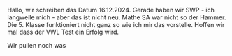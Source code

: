 Hallo, wir schreiben das Datum 16.12.2024.
Gerade haben wir SWP - ich langweile mich - aber das ist nicht neu. 
Mathe SA war nicht so der Hammer. Die 5. Klasse funktioniert nicht ganz so wie ich mir das vorstelle. 
Hoffen wir mal dass der VWL Test ein Erfolg wird. 


Wir pullen noch was
